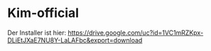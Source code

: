 # Kim-official

Der Installer ist hier: https://drive.google.com/uc?id=1VC1mRZKpx-DLiEtJXaE7NU8Y-LaLAFbc&export=download
